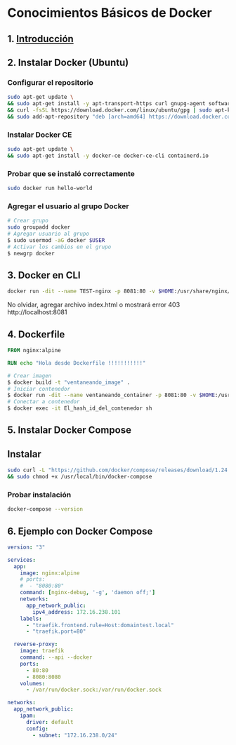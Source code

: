 # Conocimientos Básicos de Docker

## 1. [Introducción](./pages/1._leer_diapositivas.md)

## 2. Instalar Docker (Ubuntu)

### Configurar el repositorio
```bash
sudo apt-get update \
&& sudo apt-get install -y apt-transport-https curl gnupg-agent software-properties-common \
&& curl -fsSL https://download.docker.com/linux/ubuntu/gpg | sudo apt-key add - \
&& sudo add-apt-repository "deb [arch=amd64] https://download.docker.com/linux/ubuntu $(lsb_release -cs) stable"
```

### Instalar Docker CE
```bash
sudo apt-get update \
&& sudo apt-get install -y docker-ce docker-ce-cli containerd.io
```

### Probar que se instaló correctamente
```bash
sudo docker run hello-world
```

### Agregar el usuario al grupo Docker
```bash
# Crear grupo
sudo groupadd docker
# Agregar usuario al grupo
$ sudo usermod -aG docker $USER
# Activar los cambios en el grupo
$ newgrp docker 
```

## 3. Docker en CLI
```bash
docker run -dit --name TEST-nginx -p 8081:80 -v $HOME:/usr/share/nginx/html:ro -d nginx:alpine
```
No olvidar, agregar archivo index.html o mostrará error 403
http://localhost:8081

## 4. Dockerfile
```Dockerfile
FROM nginx:alpine

RUN echo "Hola desde Dockerfile !!!!!!!!!!!"
```

```bash
# Crear imagen
$ docker build -t "ventaneando_image" .
# Iniciar contenedor
$ docker run -dit --name ventaneando_container -p 8081:80 -v $HOME:/usr/share/nginx/html:ro -d ventaneando_image
# Conectar a contenedor
$ docker exec -it El_hash_id_del_contenedor sh
```

## 5. Instalar Docker Compose

## Instalar
```bash
sudo curl -L "https://github.com/docker/compose/releases/download/1.24.0/docker-compose-$(uname -s)-$(uname -m)" -o /usr/local/bin/docker-compose \
&& sudo chmod +x /usr/local/bin/docker-compose
```

### Probar instalación
```bash
docker-compose --version
```

## 6. Ejemplo con Docker Compose
```yml
version: "3"

services:
  app:
    image: nginx:alpine
    # ports:
    #  - "8080:80"
    command: [nginx-debug, '-g', 'daemon off;']
    networks:
      app_network_public:
        ipv4_address: 172.16.238.101
    labels:
      - "traefik.frontend.rule=Host:domaintest.local"
      - "traefik.port=80"

  reverse-proxy:
    image: traefik
    command: --api --docker
    ports:
      - 80:80
      - 8080:8080
    volumes:
      - /var/run/docker.sock:/var/run/docker.sock

networks:
  app_network_public:
    ipam:
      driver: default
      config:
        - subnet: "172.16.238.0/24"
```
